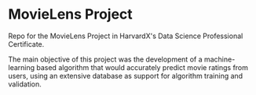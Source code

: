 # MovieLens Project
Repo for the MovieLens Project in HarvardX's Data Science Professional Certificate.

The main objective of this project was the development of a machine-learning based algorithm that would accurately predict movie ratings from users,
using an extensive database as support for algorithm training and validation.
